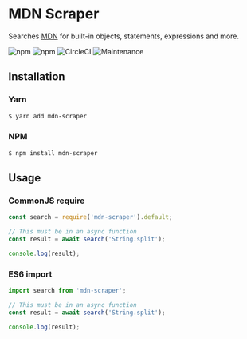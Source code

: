 # MDN Scraper

Searches [MDN](https://developer.mozilla.org/) for built-in objects, statements, expressions and more.

![npm](https://img.shields.io/npm/v/mdn-scraper?style=for-the-badge) ![npm](https://img.shields.io/npm/dt/mdn-scraper?style=for-the-badge) ![CircleCI](https://img.shields.io/circleci/build/github/SemperFortis/MDN-Scraper?style=for-the-badge&token=0b3904d32e7714eccf6b8c06c38b39100f550061) ![Maintenance](https://img.shields.io/maintenance/yes/2022?style=for-the-badge)

## Installation

### Yarn

```bash
$ yarn add mdn-scraper
```

### NPM

```bash
$ npm install mdn-scraper
```

## Usage

### CommonJS require

```javascript
const search = require('mdn-scraper').default;

// This must be in an async function
const result = await search('String.split');

console.log(result);
```

### ES6 import

```javascript
import search from 'mdn-scraper';

// This must be in an async function
const result = await search('String.split');

console.log(result);
```
